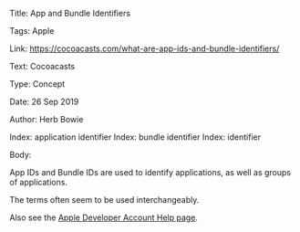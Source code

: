 Title:  App and Bundle Identifiers

Tags:   Apple

Link:   https://cocoacasts.com/what-are-app-ids-and-bundle-identifiers/

Text:   Cocoacasts

Type:   Concept

Date:   26 Sep 2019

Author: Herb Bowie

Index: application identifier
Index: bundle identifier
Index: identifier

Body: 

App IDs and Bundle IDs are used to identify applications, as well as groups of applications. 

The terms often seem to be used interchangeably. 

Also see the [Apple Developer Account Help page](https://help.apple.com/developer-account/#/dev1b35d6f83).

